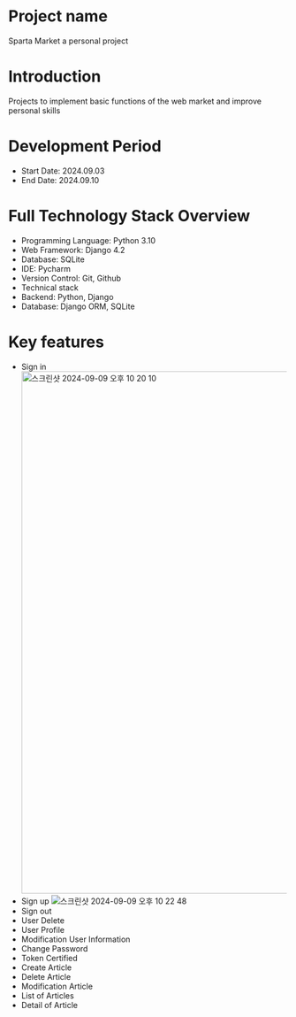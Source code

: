 # Project name
Sparta Market a personal project

# Introduction
Projects to implement basic functions of the web market and improve personal skills

# Development Period
- Start Date: 2024.09.03
- End Date: 2024.09.10

# Full Technology Stack Overview
- Programming Language: Python 3.10
- Web Framework: Django 4.2
- Database: SQLite
- IDE: Pycharm
- Version Control: Git, Github
- Technical stack
 - Backend: Python, Django
 - Database: Django ORM, SQLite

# Key features
- Sign in <img width="944" alt="스크린샷 2024-09-09 오후 10 20 10" src="https://github.com/user-attachments/assets/74416bb2-e3c9-45c0-94f6-960b57cfc34e">
- Sign up
  ![스크린샷 2024-09-09 오후 10 22 48](https://github.com/user-attachments/assets/36463e2c-051c-429a-b7be-5139eae8758e)
- Sign out
- User Delete
- User Profile
- Modification User Information
- Change Password
- Token Certified
- Create Article
- Delete Article
- Modification Article
- List of Articles
- Detail of Article
